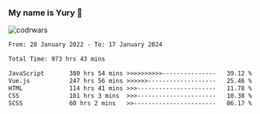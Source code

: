 ### My name is Yury 👋 
![codrwars](https://www.codewars.com/users/litury/badges/micro) 


<!--START_SECTION:waka-->

```txt
From: 28 January 2022 - To: 17 January 2024

Total Time: 973 hrs 43 mins

JavaScript       380 hrs 54 mins >>>>>>>>>>---------------   39.12 %
Vue.js           247 hrs 56 mins >>>>>>-------------------   25.46 %
HTML             114 hrs 41 mins >>>----------------------   11.78 %
CSS              101 hrs 3 mins  >>>----------------------   10.38 %
SCSS             60 hrs 2 mins   >>-----------------------   06.17 %
```

<!--END_SECTION:waka-->

